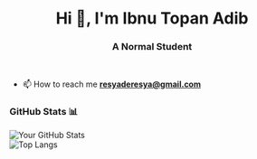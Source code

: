 <h1 align="center">Hi 👋, I'm Ibnu Topan Adib</h1>
<h3 align="center">A Normal Student</h3>
<br>





- 📫 How to reach me **resyaderesya@gmail.com**




### GitHub Stats 📊

![Your GitHub Stats](https://github-readme-stats.vercel.app/api?username=IbnuTopanAdib&show_icons=true&theme=radical)  
![Top Langs](https://github-readme-stats.vercel.app/api/top-langs/?username=USERNAME&layout=compact&langs_count=6&theme=dark)




